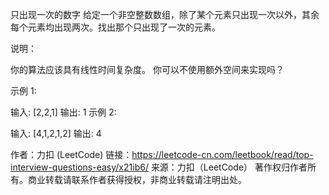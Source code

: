 只出现一次的数字
给定一个非空整数数组，除了某个元素只出现一次以外，其余每个元素均出现两次。找出那个只出现了一次的元素。

说明：

你的算法应该具有线性时间复杂度。 你可以不使用额外空间来实现吗？

示例 1:

输入: [2,2,1]
输出: 1
示例 2:

输入: [4,1,2,1,2]
输出: 4

作者：力扣 (LeetCode)
链接：https://leetcode-cn.com/leetbook/read/top-interview-questions-easy/x21ib6/
来源：力扣（LeetCode）
著作权归作者所有。商业转载请联系作者获得授权，非商业转载请注明出处。